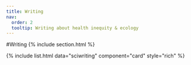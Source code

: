 ```yaml
---
title: Writing
nav:
  order: 2
  tooltip: Writing about health inequity & ecology
---
```


#<i class="fa-pen-nib"></i>Writing
{% include section.html %}

{%
  include list.html
  data="sciwriting"
  component="card"
  style="rich"
%}